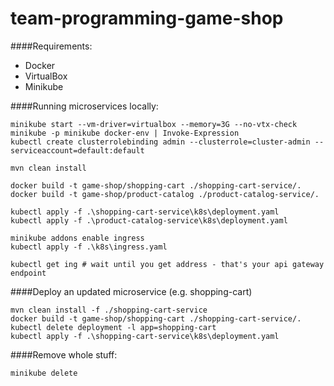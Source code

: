 # team-programming-game-shop
####Requirements:
 - Docker
 - VirtualBox
 - Minikube
 
####Running microservices locally:
```
minikube start --vm-driver=virtualbox --memory=3G --no-vtx-check
minikube -p minikube docker-env | Invoke-Expression
kubectl create clusterrolebinding admin --clusterrole=cluster-admin --serviceaccount=default:default

mvn clean install

docker build -t game-shop/shopping-cart ./shopping-cart-service/.
docker build -t game-shop/product-catalog ./product-catalog-service/.

kubectl apply -f .\shopping-cart-service\k8s\deployment.yaml
kubectl apply -f .\product-catalog-service\k8s\deployment.yaml

minikube addons enable ingress
kubectl apply -f .\k8s\ingress.yaml

kubectl get ing # wait until you get address - that's your api gateway endpoint 
```
####Deploy an updated microservice (e.g. shopping-cart)
```
mvn clean install -f ./shopping-cart-service
docker build -t game-shop/shopping-cart ./shopping-cart-service/.
kubectl delete deployment -l app=shopping-cart
kubectl apply -f .\shopping-cart-service\k8s\deployment.yaml
```
####Remove whole stuff:
```
minikube delete
```